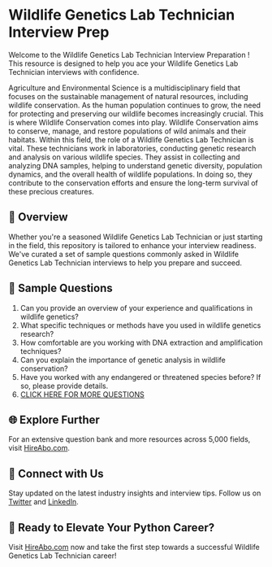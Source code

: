 # Wildlife Genetics Lab Technician Interview Prep

Welcome to the Wildlife Genetics Lab Technician Interview Preparation ! This resource is designed to help you ace your Wildlife Genetics Lab Technician interviews with confidence.

Agriculture and Environmental Science is a multidisciplinary field that focuses on the sustainable management of natural resources, including wildlife conservation. As the human population continues to grow, the need for protecting and preserving our wildlife becomes increasingly crucial. This is where Wildlife Conservation comes into play. Wildlife Conservation aims to conserve, manage, and restore populations of wild animals and their habitats. Within this field, the role of a Wildlife Genetics Lab Technician is vital. These technicians work in laboratories, conducting genetic research and analysis on various wildlife species. They assist in collecting and analyzing DNA samples, helping to understand genetic diversity, population dynamics, and the overall health of wildlife populations. In doing so, they contribute to the conservation efforts and ensure the long-term survival of these precious creatures.

## 🚀 Overview

Whether you're a seasoned Wildlife Genetics Lab Technician or just starting in the field, this repository is tailored to enhance your interview readiness. We've curated a set of sample questions commonly asked in Wildlife Genetics Lab Technician interviews to help you prepare and succeed.

## 📝 Sample Questions

1. Can you provide an overview of your experience and qualifications in wildlife genetics?
2. What specific techniques or methods have you used in wildlife genetics research?
3. How comfortable are you working with DNA extraction and amplification techniques?
4. Can you explain the importance of genetic analysis in wildlife conservation?
5. Have you worked with any endangered or threatened species before? If so, please provide details.
6. [CLICK HERE FOR MORE QUESTIONS](https://hireabo.com/job/10_3_48/Wildlife%20Genetics%20Lab%20Technician)

## 🌐 Explore Further

For an extensive question bank and more resources across 5,000 fields, visit [HireAbo.com](https://www.hireabo.com).

## 📱 Connect with Us

Stay updated on the latest industry insights and interview tips. Follow us on [Twitter](https://twitter.com/hireabo) and [LinkedIn](https://www.linkedin.com/in/hire-abo-3609972a8/).

## 🚀 Ready to Elevate Your Python Career?

Visit [HireAbo.com](https://www.hireabo.com) now and take the first step towards a successful Wildlife Genetics Lab Technician career!